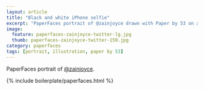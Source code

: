 ```yaml
---
layout: article
title: "Black and white iPhone selfie"
excerpt: "PaperFaces portrait of @zainjoyce drawn with Paper by 53 on an iPad."
image: 
  feature: paperfaces-zainjoyce-twitter-lg.jpg
  thumb: paperfaces-zainjoyce-twitter-150.jpg
category: paperfaces
tags: [portrait, illustration, paper by 53]
---
```


PaperFaces portrait of [@zainjoyce](http://twitter.com/zainjoyce).

{% include boilerplate/paperfaces.html %}